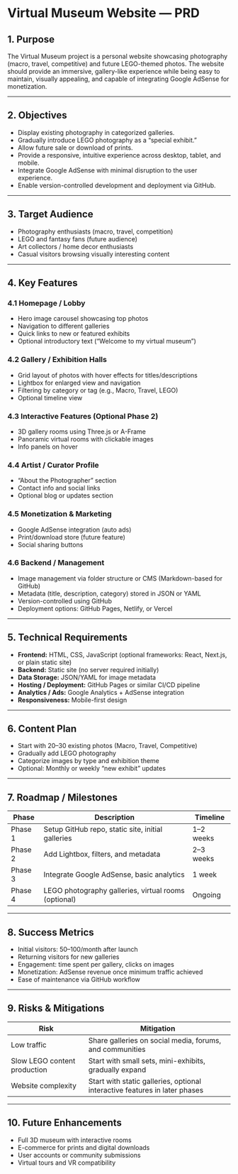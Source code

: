# Virtual Museum Website — PRD

## **1. Purpose**
The Virtual Museum project is a personal website showcasing photography (macro, travel, competitive) and future LEGO-themed photos. The website should provide an immersive, gallery-like experience while being easy to maintain, visually appealing, and capable of integrating Google AdSense for monetization.

---

## **2. Objectives**
- Display existing photography in categorized galleries.
- Gradually introduce LEGO photography as a “special exhibit.”
- Allow future sale or download of prints.
- Provide a responsive, intuitive experience across desktop, tablet, and mobile.
- Integrate Google AdSense with minimal disruption to the user experience.
- Enable version-controlled development and deployment via GitHub.

---

## **3. Target Audience**
- Photography enthusiasts (macro, travel, competition)
- LEGO and fantasy fans (future audience)
- Art collectors / home decor enthusiasts
- Casual visitors browsing visually interesting content

---

## **4. Key Features**
### **4.1 Homepage / Lobby**
- Hero image carousel showcasing top photos
- Navigation to different galleries
- Quick links to new or featured exhibits
- Optional introductory text (“Welcome to my virtual museum”)

### **4.2 Gallery / Exhibition Halls**
- Grid layout of photos with hover effects for titles/descriptions
- Lightbox for enlarged view and navigation
- Filtering by category or tag (e.g., Macro, Travel, LEGO)
- Optional timeline view

### **4.3 Interactive Features (Optional Phase 2)**
- 3D gallery rooms using Three.js or A-Frame
- Panoramic virtual rooms with clickable images
- Info panels on hover

### **4.4 Artist / Curator Profile**
- “About the Photographer” section
- Contact info and social links
- Optional blog or updates section

### **4.5 Monetization & Marketing**
- Google AdSense integration (auto ads)
- Print/download store (future feature)
- Social sharing buttons

### **4.6 Backend / Management**
- Image management via folder structure or CMS (Markdown-based for GitHub)
- Metadata (title, description, category) stored in JSON or YAML
- Version-controlled using GitHub
- Deployment options: GitHub Pages, Netlify, or Vercel

---

## **5. Technical Requirements**
- **Frontend:** HTML, CSS, JavaScript (optional frameworks: React, Next.js, or plain static site)
- **Backend:** Static site (no server required initially)
- **Data Storage:** JSON/YAML for image metadata
- **Hosting / Deployment:** GitHub Pages or similar CI/CD pipeline
- **Analytics / Ads:** Google Analytics + AdSense integration
- **Responsiveness:** Mobile-first design

---

## **6. Content Plan**
- Start with 20–30 existing photos (Macro, Travel, Competitive)
- Gradually add LEGO photography
- Categorize images by type and exhibition theme
- Optional: Monthly or weekly “new exhibit” updates

---

## **7. Roadmap / Milestones**
| Phase | Description | Timeline |
|-------|------------|---------|
| Phase 1 | Setup GitHub repo, static site, initial galleries | 1–2 weeks |
| Phase 2 | Add Lightbox, filters, and metadata | 2–3 weeks |
| Phase 3 | Integrate Google AdSense, basic analytics | 1 week |
| Phase 4 | LEGO photography galleries, virtual rooms (optional) | Ongoing |

---

## **8. Success Metrics**
- Initial visitors: 50–100/month after launch
- Returning visitors for new galleries
- Engagement: time spent per gallery, clicks on images
- Monetization: AdSense revenue once minimum traffic achieved
- Ease of maintenance via GitHub workflow

---

## **9. Risks & Mitigations**
| Risk | Mitigation |
|------|-----------|
| Low traffic | Share galleries on social media, forums, and communities |
| Slow LEGO content production | Start with small sets, mini-exhibits, gradually expand |
| Website complexity | Start with static galleries, optional interactive features in later phases |

---

## **10. Future Enhancements**
- Full 3D museum with interactive rooms
- E-commerce for prints and digital downloads
- User accounts or community submissions
- Virtual tours and VR compatibility
